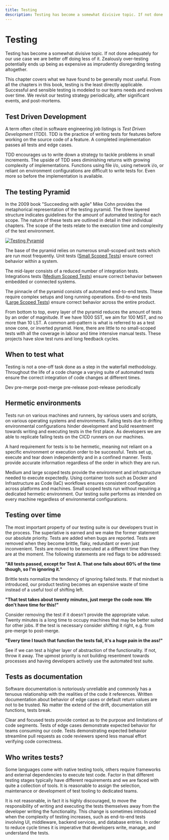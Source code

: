 ```yaml
---
title: Testing
description: Testing has become a somewhat divisive topic. If not done adequately for our use case we are better off doing less of it. Zealously over-testing potentially ends up being as expensive as imprudently disregarding testing altogether.
---
```


# Testing

Testing has become a somewhat divisive topic. If not done adequately for our use case we are better off doing less of it. Zealously over-testing potentially ends up being as expensive as imprudently disregarding testing altogether.

This chapter covers what we have found to be generally most useful. From all the chapters in this book, testing is the least directly applicable. Successful and sensible testing is modeled to our teams needs and evolves over time. We revisit our testing strategy periodically, after significant events, and post-mortems.

## Test Driven Development

A term often cited in software engineering job listings is *Test Driven Development* (TDD). TDD is the practice of writing tests for features before working on the source code of a feature. A completed implementation passes all tests and edge cases.

TDD encourages us to write down a strategy to tackle problems in small increments. The upside of TDD sees diminishing returns with growing complexity of implementations. Functions using file i/o, using network i/o, or reliant on environment configurations are difficult to write tests for. Even more so before the implementation is available.

## The testing Pyramid

In the 2009 book "Succeeding with agile" Mike Cohn provides the metaphorical representation of the testing pyramid. The three layered structure indicates guidelines for the amount of automated testing for each scope. The nature of these tests are outlined in detail in their individual chapters. The scope of the tests relate to the execution time and complexity of the test environment.

[![Testing Pyramid](../../../assets/images/book/anatomy-of-a-code-change/testing/testing-pyramid.webp)](../../../assets/images/book/anatomy-of-a-code-change/testing/testing-pyramid.png)

The base of the pyramid relies on numerous small-scoped unit tests which are run most frequently. Unit tests ([Small Scoped Tests](./small-scoped-tests.md)) ensure correct behavior within a system.

The mid-layer consists of a reduced number of integration tests. Integrations tests ([Medium Scoped Tests](./medium-scoped-tests.md)) ensure correct behavior between embedded or connected systems.

The pinnacle of the pyramid consists of automated end-to-end tests. These require complex setups and long running operations. End-to-end tests ([Large Scoped Tests](./large-scoped-tests.md)) ensure correct behavior across the entire product.

From bottom to top, every layer of the pyramid reduces the amount of tests by an order of magnitude. If we have 1000 SST, we aim for 100 MST, and no more than 10 LST. A common anti-pattern is what is referred to as a test snow cone, or inverted pyramid. Here, there are little to no small-scoped tests with all the coverage in labour and time intensive manual tests. These projects have slow test runs and long feedback cycles.

## When to test what

Testing is not a one-off task done as a step in the waterfall methodology. Throughout the life of a code change a varying suite of automated tests ensure the correct integration of code changes at different times.

Dev
pre-merge
post-merge
pre-release
post-release
periodically

## Hermetic environments

Tests run on various machines and runners, by various users and scripts, on various operating systems and environments. Failing tests due to drifting environmental configurations hinder development and build resentment towards writing and executing tests in the first place. As developers we are able to replicate failing tests on the CICD runners on our machines.

A hard requirement for tests is to be hermetic, meaning not reliant on a specific environment or execution order to be successful. Tests set up, execute and tear down independently and in a confined manner. Tests provide accurate information regardless of the order in which they are run.

Medium and large scoped tests provide the environment and infrastructure needed to execute expectedly. Using container tools such as Docker and Infrastructure as Code (IaC) workflows ensures consistent configuration across platforms and machines. Small scoped tests run without requiring a dedicated hermetic environment. Our testing suite performs as intended on every machine regardless of environmental configurations.

## Testing over time

The most important property of our testing suite is our developers trust in the process. The superlative is earned and we make the former statement our absolute priority. Tests are added when bugs are reported. Tests are removed when they become brittle, flaky, redundant or even just inconvenient. Tests are moved to be executed at a different time than they are at the moment. The following statements are red flags to be addressed:

**"All tests passed, except for Test A. That one fails about 60% of the time though, so I'm ignoring it."**

Brittle tests normalize the tendency of ignoring failed tests. If that mindset is introduced, our product testing becomes an expensive waste of time instead of a useful tool of shifting left.

**"That test takes about twenty minutes, just merge the code now. We don't have time for this!"**

Consider removing the test if it doesn't provide the appropriate value. Twenty minutes is a long time to occupy machines that may be better suited for other jobs. If the test is necessary consider shifting it right, e.g. from pre-merge to post-merge.

<!-- vale proselint.Cliches = NO -->
<!-- vale write-good.Cliches = NO -->
<!-- vale alex.ProfanityLikely = NO -->
**"Every time I touch that function the tests fail, it's a huge pain in the ass!"**
<!-- vale alex.ProfanityLikely = YES -->
<!-- vale write-good.Cliches = YES -->
<!-- vale proselint.Cliches = YES -->

See if we can test a higher layer of abstraction of the functionality. If not, throw it away. The upmost priority is not building resentment towards processes and having developers actively use the automated test suite.

## Tests as documentation

Software documentation is notoriously unreliable and commonly has a tenuous relationship with the realities of the code it references. Written documentation about behavior of edge cases or default return values are not to be trusted. No matter the extend of the drift, documentation still functions, tests break.

Clear and focused tests provide context as to the purpose and limitations of code segments. Tests of edge cases demonstrate expected behavior for teams consuming our code. Tests demonstrating expected behavior streamline pull requests as code reviewers spend less manual effort verifying code correctness.

## Who writes tests?

Some languages come with native testing tools, others require frameworks and external dependencies to execute test code. Factor in that different testing stages typically have different requirements and we are faced with quite a collection of tools. It is reasonable to assign the selection, maintenance or development of test tooling to dedicated teams.

It is not reasonable, in fact it is highly discouraged, to move the responsibility of writing and executing the tests themselves away from the developer writing the functionality. This change is sometimes introduced when the complexity of testing increases, such as end-to-end tests involving UI, middleware, backend services, and database entries. In order to reduce cycle times it is imperative that developers write, manage, and understand the tests.
